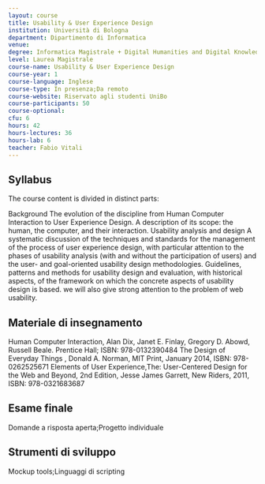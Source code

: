 ```yaml
---
layout: course
title: Usability & User Experience Design
institution: Università di Bologna
department: Dipartimento di Informatica
venue: 
degree: Informatica Magistrale + Digital Humanities and Digital Knowledge (magistrale) + Artificial Intelligence (magistrale)
level: Laurea Magistrale
course-name: Usability & User Experience Design
course-year: 1
course-language: Inglese
course-type: In presenza;Da remoto
course-website: Riservato agli studenti UniBo
course-participants: 50
course-optional: 
cfu: 6
hours: 42
hours-lectures: 36
hours-lab: 6
teacher: Fabio Vitali
---
```



## Syllabus 
The course content is divided in distinct parts:

Background The evolution of the discipline from Human Computer Interaction to User Experience Design. A description of its scope: the human, the computer, and their interaction.
Usability analysis and design A systematic discussion of the techniques and standards for the management of the process of user experience design, with particular attention to the phases of usability analysis (with and without the participation of users) and the user- and goal-oriented usability design methodologies.
Guidelines, patterns and methods for usability design and evaluation, with historical aspects, of the framework on which the concrete aspects of usability design is based. we will also give strong attention to the problem of web usability.

## Materiale di insegnamento 
Human Computer Interaction, Alan Dix, Janet E. Finlay, Gregory D. Abowd, Russell Beale. Prentice Hall; ISBN: 978-0132390484
The Design of Everyday Things , Donald A. Norman, MIT Print, January 2014, ISBN: 978-0262525671
Elements of User Experience,The: User-Centered Design for the Web and Beyond, 2nd Edition, Jesse James Garrett, New Riders, 2011, ISBN: 978-0321683687

## Esame finale 
Domande a risposta aperta;Progetto individuale

## Strumenti di sviluppo 
Mockup tools;Linguaggi di scripting
